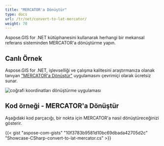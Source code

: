 ```yaml
---
title: "MERCATOR'a Dönüştür"
type: docs
url: /tr/net/convert-to-lat-mercator/
weight: 70
---
```


Aspose.GIS for .NET kütüphanesini kullanarak herhangi bir mekansal referans sisteminden MERCATOR'a dönüştürme yapın.

## **Canlı Örnek**

Aspose.GIS for .NET, işlevselliği ve çalışma kalitesini araştırmanıza olanak tanıyan ["MERCATOR'a Dönüştür"](https://products.aspose.app/gis/transformation/convert-to-lat-mercator) uygulamasını çevrimiçi olarak ücretsiz sunar.

![coğrafi koordinatları dönüştürme uygulaması](transform-coordinates.png)

## **Kod örneği - MERCATOR'a Dönüştür**

Aşağıdaki kod parçacığı, bir nokta için MERCATOR'a nasıl dönüştüreceğinizi gösterir.

{{< gist "aspose-com-gists" "10f3783b9581d10bc69dbada42705d2c" "Showcase-CSharp-convert-to-lat-mercator.cs" >}}
